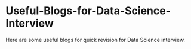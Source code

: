 # Useful-Blogs-for-Data-Science-Interview
Here are some useful blogs for quick revision for Data Science interview.
